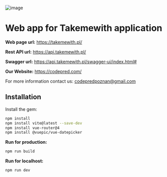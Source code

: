 ![image](https://github.com/codepred/TakeMeWith-Web/assets/104677364/f4783eb4-6833-4a0d-9b74-aca0cfc41acb)



# Web app for Takemewith application

**Web page url:**
https://takemewith.pl/

**Rest API url:**
https://api.takemewith.pl/

**Swagger url:**
https://api.takemewith.pl/swagger-ui/index.html#


**Our Website:**
https://codepred.com/

For more information contact us:
codepredpoznan@gmail.com


## Installation

Install the gem:

```bash
npm install
npm install vite@latest --save-dev
npm install vue-router@4
npm install @vuepic/vue-datepicker
```


**Run for production:**


```bash
npm run build
```

**Run for localhost:**

```bash
npm run dev
```
